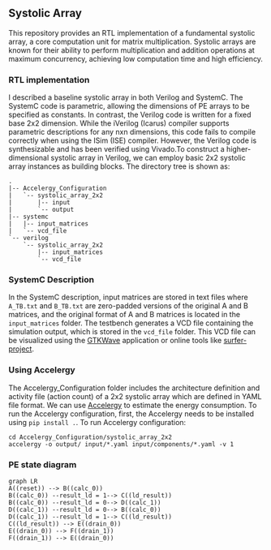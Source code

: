 ## Systolic Array 
This repository provides an RTL implementation of a fundamental systolic array, a core computation unit for matrix multiplication. Systolic arrays are known for their ability to perform multiplication and addition operations at maximum concurrency, achieving low computation time and high efficiency.

### RTL implementation
I described a baseline systolic array in both Verilog and SystemC. The SystemC code is parametric, allowing the dimensions of PE arrays to be specified as constants. In contrast, the Verilog code is written for a fixed base 2x2 dimension. While the iVerilog (Icarus) compiler supports parametric descriptions for any nxn dimensions, this code fails to compile correctly when using the ISim (ISE) compiler. However, the Verilog code is synthesizable and has been verified using Vivado.To construct a higher-dimensional systolic array in Verilog, we can employ basic 2x2 systolic array instances as building blocks. 
The directory tree is shown as:
```
.
|-- Accelergy_Configuration
|   `-- systolic_array_2x2
|       |-- input
|       `-- output
|-- systemc
|   |-- input_matrices
|   `-- vcd_file
`-- verilog
    `-- systolic_array_2x2
        |-- input_matrices
        `-- vcd_file
```

### SystemC Description
In the SystemC description, input matrices are stored in text files where `A_TB.txt` and `B_TB.txt` are zero-padded versions of the original A and B matrices, and the original format of A and B matrices is located in the `input_matrices` folder. The testbench generates a VCD file containing the simulation output, which is stored in the `vcd_file` folder. This VCD file can be visualized using the [GTKWave](https://gtkwave.sourceforge.net/) application or online tools like [surfer-project](https://app.surfer-project.org/).

### Using Accelergy
The Accelergy_Configuration folder includes the architecture definition and activity file (action count) of a 2x2 systolic array which are defined in YAML file format. We can use [Accelergy](https://accelergy.mit.edu/) to estimate the energy consumption. To run the Accelergy configuration, first, the Accelergy needs to be installed using `pip install .`. To run Accelergy configuration:
```
cd Accelergy_Configuration/systolic_array_2x2
accelergy -o output/ input/*.yaml input/components/*.yaml -v 1
```

### PE state diagram
``` mermaid
graph LR
A((reset)) --> B((calc_0))
B((calc_0)) --result_ld = 1--> C((ld_result))
B((calc_0)) --result_ld = 0--> D((calc_1))
D((calc_1)) --result_ld = 0--> B((calc_0))
D((calc_1)) --result_ld = 1--> C((ld_result))
C((ld_result)) --> E((drain_0))
E((drain_0)) --> F((drain_1))
F((drain_1)) --> E((drain_0))
```
